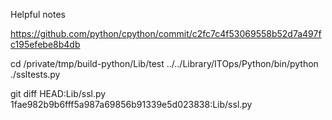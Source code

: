 Helpful notes

https://github.com/python/cpython/commit/c2fc7c4f53069558b52d7a497fc195efebe8b4db

cd /private/tmp/build-python/Lib/test
../../Library/ITOps/Python/bin/python ./ssltests.py

git diff HEAD:Lib/ssl.py  1fae982b9b6fff5a987a69856b91339e5d023838:Lib/ssl.py
